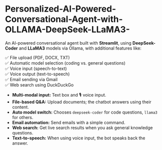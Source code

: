 # Personalized-AI-Powered-Conversational-Agent-with-OLLAMA-DeepSeek-LLaMA3-
An AI-powered conversational agent built with **Streamlit**, using **DeepSeek-Coder** and **LLaMA3** models via Ollama, with additional features like:

✅ File upload (PDF, DOCX, TXT)  
✅ Automatic model selection (coding vs. general questions)  
✅ Voice input (speech-to-text)  
✅ Voice output (text-to-speech)  
✅ Email sending via Gmail  
✅ Web search using DuckDuckGo
- **Multi-modal input:** Text box and 🎙️ voice input.
- **File-based Q&A:** Upload documents; the chatbot answers using their content.
- **Auto model switch:** Chooses `deepseek-coder` for code questions, `llama3` for others.
- **Email automation:** Send emails with a simple command.
- **Web search:** Get live search results when you ask general knowledge questions.
- **Text-to-speech:** When using voice input, the bot speaks back the answer.
